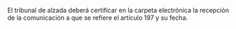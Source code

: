 El tribunal de alzada deberá certificar en la carpeta electrónica la recepción de la comunicación a que se refiere el artículo 197 y su fecha.